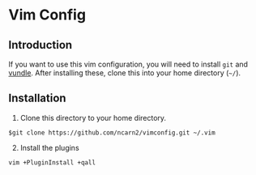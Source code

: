 # Vim Config

## Introduction 
If you want to use this vim configuration, you will need to install `git` and [vundle](https://github.com/gmarik/Vundle.vim). After installing these, clone this into your home directory (`~/`).

## Installation

1. Clone this directory to your home directory.
```
$git clone https://github.com/ncarn2/vimconfig.git ~/.vim
```	
2. Install the plugins
```
vim +PluginInstall +qall
```
